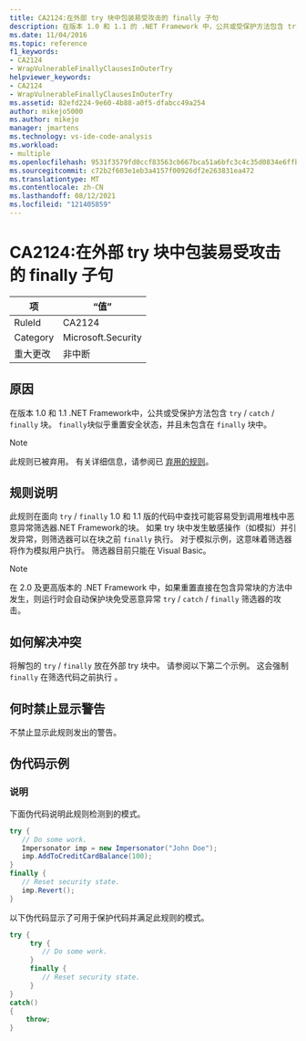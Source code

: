 ```yaml
---
title: CA2124:在外部 try 块中包装易受攻击的 finally 子句
description: 在版本 1.0 和 1.1 的 .NET Framework 中，公共或受保护方法包含 try/catch/finally 块。 finally 块似乎可重置安全状态，并且未包含在 finally 块中。
ms.date: 11/04/2016
ms.topic: reference
f1_keywords:
- CA2124
- WrapVulnerableFinallyClausesInOuterTry
helpviewer_keywords:
- CA2124
- WrapVulnerableFinallyClausesInOuterTry
ms.assetid: 82efd224-9e60-4b88-a0f5-dfabcc49a254
author: mikejo5000
ms.author: mikejo
manager: jmartens
ms.technology: vs-ide-code-analysis
ms.workload:
- multiple
ms.openlocfilehash: 9531f3579fd0ccf83563cb667bca51a6bfc3c4c35d0834e6ffb8340f07dcf606
ms.sourcegitcommit: c72b2f603e1eb3a4157f00926df2e263831ea472
ms.translationtype: MT
ms.contentlocale: zh-CN
ms.lasthandoff: 08/12/2021
ms.locfileid: "121405859"
---
```

# <a name="ca2124-wrap-vulnerable-finally-clauses-in-outer-try"></a>CA2124:在外部 try 块中包装易受攻击的 finally 子句

|项|“值”|
|-|-|
|RuleId|CA2124|
|Category|Microsoft.Security|
|重大更改|非中断|

## <a name="cause"></a>原因
在版本 1.0 和 1.1 .NET Framework中，公共或受保护方法包含 `try` / `catch` / `finally` 块。 `finally`块似乎重置安全状态，并且未包含在 `finally` 块中。

> [!NOTE]
> 此规则已被弃用。 有关详细信息，请参阅已 [弃用的规则](fxcop-unported-deprecated-rules.md)。

## <a name="rule-description"></a>规则说明
此规则在面向 `try` / `finally` 1.0 和 1.1 版的代码中查找可能容易受到调用堆栈中恶意异常筛选器.NET Framework的块。 如果 try 块中发生敏感操作（如模拟）并引发异常，则筛选器可以在块之前 `finally` 执行。 对于模拟示例，这意味着筛选器将作为模拟用户执行。 筛选器目前只能在 Visual Basic。

> [!NOTE]
> 在 2.0 及更高版本的 .NET Framework 中，如果重置直接在包含异常块的方法中发生，则运行时会自动保护块免受恶意异常 `try` / `catch` /  `finally` 筛选器的攻击。

## <a name="how-to-fix-violations"></a>如何解决冲突
将解包的 `try` / `finally` 放在外部 try 块中。 请参阅以下第二个示例。 这会强制 `finally` 在筛选代码之前执行 。

## <a name="when-to-suppress-warnings"></a>何时禁止显示警告
不禁止显示此规则发出的警告。

## <a name="pseudo-code-example"></a>伪代码示例

### <a name="description"></a>说明

下面伪代码说明此规则检测到的模式。

```csharp
try {
   // Do some work.
   Impersonator imp = new Impersonator("John Doe");
   imp.AddToCreditCardBalance(100);
}
finally {
   // Reset security state.
   imp.Revert();
}
```

以下伪代码显示了可用于保护代码并满足此规则的模式。

```csharp
try {
     try {
        // Do some work.
     }
     finally {
        // Reset security state.
     }
}
catch()
{
    throw;
}
```
